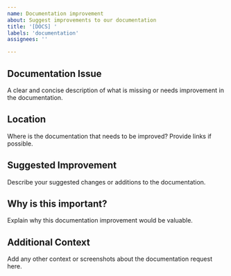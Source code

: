 ```yaml
---
name: Documentation improvement
about: Suggest improvements to our documentation
title: '[DOCS] '
labels: 'documentation'
assignees: ''

---
```


## Documentation Issue
A clear and concise description of what is missing or needs improvement in the documentation.

## Location
Where is the documentation that needs to be improved? Provide links if possible.

## Suggested Improvement
Describe your suggested changes or additions to the documentation.

## Why is this important?
Explain why this documentation improvement would be valuable.

## Additional Context
Add any other context or screenshots about the documentation request here.
